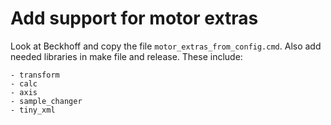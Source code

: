 # Add support for motor extras

Look at Beckhoff and copy the file `motor_extras_from_config.cmd`. Also add needed libraries in make file and release. These include:

    - transform
    - calc
    - axis
    - sample_changer
    - tiny_xml
 